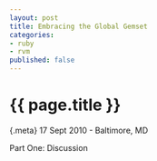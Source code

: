 ```yaml
---
layout: post
title: Embracing the Global Gemset
categories:
- ruby
- rvm
published: false
---
```


{{ page.title }}
================

{.meta} 17 Sept 2010 - Baltimore, MD

Part One:  Discussion